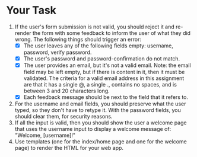 # Your Task
1. If the user's form submission is not valid, you should reject it and re-render the form with some feedback to inform the user of what they did wrong. The following things should trigger an error:
    * [x] The user leaves any of the following fields empty: username, password, verify password.
    * [x] The user's password and password-confirmation do not match.
    * [x] The user provides an email, but it's not a valid email. Note: the email field may be left empty, but if there is content in it, then it must be validated. The criteria for a valid email address in this assignment are that it has a single @, a single ., contains no spaces, and is between 3 and 20 characters long.
    * [x] Each feedback message should be next to the field that it refers to.
2. For the username and email fields, you should preserve what the user typed, so they don't have to retype it. With the password fields, you should clear them, for security reasons.
3. If all the input is valid, then you should show the user a welcome page that uses the username input to display a welcome message of: "Welcome, [username]!"
4. Use templates (one for the index/home page and one for the welcome page) to render the HTML for your web app.